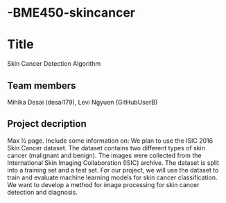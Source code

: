 # -BME450-skincancer
# Title
Skin Cancer Detection Algorithm
## Team members
Mihika Desai (desai179), Levi Ngyuen (GitHubUserB)
## Project decription
Max ½ page. Include some information on:
We plan to use the ISIC 2016 Skin Cancer dataset. The dataset contains two different types of skin cancer (malignant and benign). The images were collected from the International Skin Imaging Collaboration (ISIC) archive. The dataset is split into a training set and a test set. For our project, we will use the dataset to train and evaluate machine learning models for skin cancer classification. We want to develop a method for image processing for skin cancer detection and diagnosis. 
